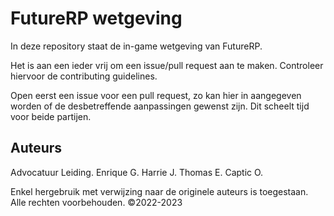 # FutureRP wetgeving

In deze repository staat de in-game wetgeving van FutureRP.

Het is aan een ieder vrij om een issue/pull request aan te maken. Controleer hiervoor de contributing guidelines.

Open eerst een issue voor een pull request, zo kan hier in aangegeven worden of de desbetreffende aanpassingen gewenst zijn. Dit scheelt tijd voor beide partijen.

## Auteurs

Advocatuur Leiding.
Enrique G.
Harrie J.
Thomas E.
Captic O.

Enkel hergebruik met verwijzing naar de originele auteurs is toegestaan. Alle rechten voorbehouden. &copy;2022-2023
